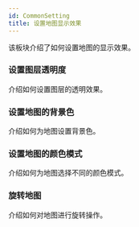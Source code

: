 ```yaml
---
id: CommonSetting
title: 设置地图显示效果
---
```

该板块介绍了如何设置地图的显示效果。



### 设置图层透明度

介绍如何设置图层的透明效果。



### 设置地图的背景色

介绍如何为地图设置背景色。



### 设置地图的颜色模式

介绍如何为地图选择不同的颜色模式。



### 旋转地图

介绍如何对地图进行旋转操作。
